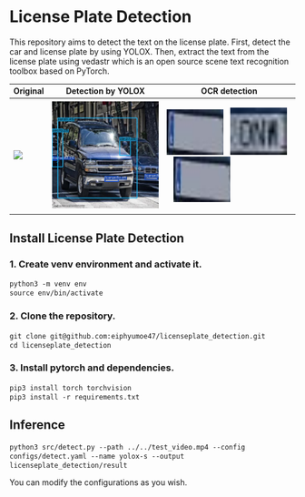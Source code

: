 # License Plate Detection
This repository aims to detect the text on the license plate. First, detect the car and license plate by using YOLOX. Then, extract the text from the license plate using vedastr which is an open source scene text recognition toolbox based on PyTorch.

| Original                   | Detection by YOLOX                      | OCR detection                    |
| ---------------------------| -----------------------------------------| -----------------------------------|
| <img src="/home/epm/licenseplate_detection/assests/cb4b754537798d23_jpg.rf.310e3c4544bf89d2f3109956b301db20.jpg" width = 270>                           | <img src="assests/result.png" width = 270/>| <p float='left'><img src="assests/test_0.png" width=100, height=80>&nbsp;&nbsp;&nbsp;<img src="assests/test_1.png" width=100>&nbsp;&nbsp;&nbsp;<img src="assests/test_0.png" width=100 height=80></p>|

## Install License Plate Detection

### 1. Create venv environment and activate it.
```
python3 -m venv env
source env/bin/activate
```
### 2. Clone the repository.
```
git clone git@github.com:eiphyumoe47/licenseplate_detection.git
cd licenseplate_detection
```

### 3. Install pytorch and dependencies.
```
pip3 install torch torchvision
pip3 install -r requirements.txt
```
## Inference
```
python3 src/detect.py --path ../../test_video.mp4 --config configs/detect.yaml --name yolox-s --output licenseplate_detection/result
```
You can modify the configurations as you wish.

